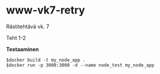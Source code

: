 # www-vk7-retry
Rästitehtävä vk. 7

Teht 1-2

**Testaaminen**
```
$docker build -t my_node_app .
$docker run -p 3000:3000 -d --name node_test my_node_app
```

